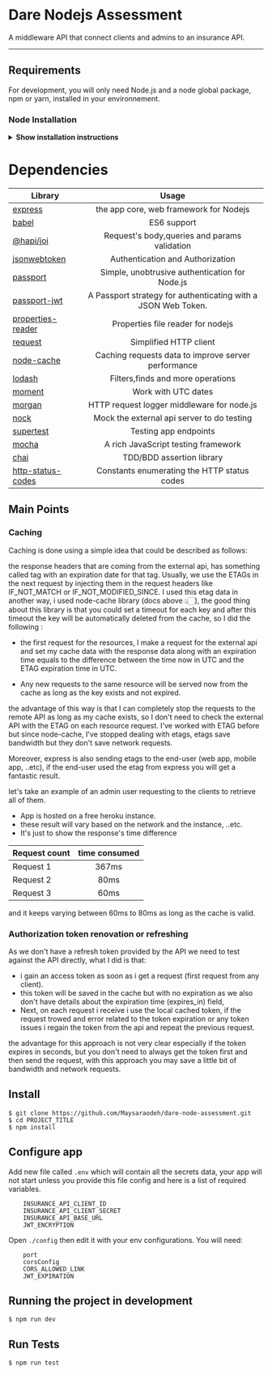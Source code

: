 # Dare Nodejs Assessment

A middleware API that connect clients and admins to an insurance API.

---

## Requirements

For development, you will only need Node.js and a node global package, npm or yarn, installed in your environnement.

### Node Installation

<details><summary><b>Show installation instructions</b></summary>

- #### Node installation on Windows

  Just go on [official Node.js website](https://nodejs.org/) and download the installer.
  Also, be sure to have `git` available in your PATH, `npm` might need it (You can find git [here](https://git-scm.com/)).

- #### Node installation on Ubuntu

  You can install nodejs and npm easily with apt install, just run the following commands.

      $ sudo apt install nodejs
      $ sudo apt install npm

- #### Other Operating Systems
  You can find more information about the installation on the [official Node.js website](https://nodejs.org/) and the [official NPM website](https://npmjs.org/).

If the installation was successful, you should be able to run the following command.

    $ node --version
    v12.18.3

    $ npm --version
    6.14.7

If you need to update `npm`, you can make it using `npm`! Cool right? After running the following command, just open again the command line and be happy.

    $ npm install npm -g

###

</details>

# Dependencies

| Library                                                              |                             Usage                             |
| -------------------------------------------------------------------- | :-----------------------------------------------------------: |
| [express](http://expressjs.com/)                                     |            the app core, web framework for Nodejs             |
| [babel](https://babeljs.io/docs/en/babel-node)                       |                          ES6 support                          |
| [@hapi/joi](https://www.npmjs.com/package/joi)                       |         Request's body,queries and params validation          |
| [jsonwebtoken](https://www.npmjs.com/package/jsonwebtoken)           |               Authentication and Authorization                |
| [passport](http://www.passportjs.org/)                               |        Simple, unobtrusive authentication for Node.js         |
| [passport-jwt](http://www.passportjs.org/packages/passport-jwt/)     | A Passport strategy for authenticating with a JSON Web Token. |
| [properties-reader](https://www.npmjs.com/package/properties-reader) |               Properties file reader for nodejs               |
| [request](https://github.com/request/request)                        |                    Simplified HTTP client                     |
| [node-cache](https://www.npmjs.com/package/node-cache)               |      Caching requests data to improve server performance      |
| [lodash](https://lodash.com/)                                        |               Filters,finds and more operations               |
| [moment](https://momentjs.com/)                                      |                      Work with UTC dates                      |
| [morgan](https://github.com/expressjs/morgan)                        |          HTTP request logger middleware for node.js           |
| [nock](https://github.com/nock/nock)                                 |          Mock the external api server to do testing           |
| [supertest](https://github.com/visionmedia/supertest)                |                     Testing app endpoints                     |
| [mocha](https://mochajs.org/)                                        |              A rich JavaScript testing framework              |
| [chai](https://www.chaijs.com)                                       |                   TDD/BDD assertion library                   |
| [http-status-codes](https://www.npmjs.com/package/http-status-codes) |          Constants enumerating the HTTP status codes          |

## Main Points

### Caching

Caching is done using a simple idea that could be described as follows:

the response headers that are coming from the external api, has something called tag with an expiration date for that tag.
Usually, we use the ETAGs in the next request by injecting them in the request headers like IF_NOT_MATCH or IF_NOT_MODIFIED_SINCE.
I used this etag data in another way, i used node-cache library (docs above 👆🏻), the good thing about this library is that you could set a timeout for each key and after this timeout the key will be automatically deleted from the cache, so I did the following :

- the first request for the resources, I make a request for the external api and set my cache data with the response data along with an expiration time equals to the difference between the time now in UTC and the ETAG expiration time in UTC.

- Any new requests to the same resource will be served now from the cache as long as the key exists and not expired.

the advantage of this way is that I can completely stop the requests to the remote API as long as my cache exists, so I don't need to check the external API with the ETAG on each resource request. I've worked with ETAG before but since node-cache, I've stopped dealing with etags, etags save bandwidth but they don't save network requests.

Moreover, express is also sending etags to the end-user (web app, mobile app, ..etc), if the end-user used the etag from express you will get a fantastic result.

let's take an example of an admin user requesting to the clients to retrieve all of them.

- App is hosted on a free heroku instance.
- these result will vary based on the network and the instance, ..etc.
- It's just to show the response's time difference

| Request count | time consumed |
| ------------- | :-----------: |
| Request 1     |     367ms     |
| Request 2     |     80ms      |
| Request 3     |     60ms      |

and it keeps varying between 60ms to 80ms as long as the cache is valid.

### Authorization token renovation or refreshing

As we don't have a refresh token provided by the API we need to test against the API directly, what I did is that:

- i gain an access token as soon as i get a request (first request from any client).
- this token will be saved in the cache but with no expiration as we also don't have details about the expiration time (expires_in) field,
- Next, on each request i receive i use the local cached token, if the request trowed and error related to the token expiration or any token issues i regain the token from the api and repeat the previous request.

the advantage for this approach is not very clear especially if the token expires in seconds, but you don't need to always get the token first and then send the request, with this approach you may save a little bit of bandwidth and network requests.

## Install

    $ git clone https://github.com/Maysaraodeh/dare-node-assessment.git
    $ cd PROJECT_TITLE
    $ npm install

## Configure app

Add new file called `.env` which will contain all the secrets data, your app will not start unless you provide this file config and here is a list of required variables.

```
    INSURANCE_API_CLIENT_ID
    INSURANCE_API_CLIENT_SECRET
    INSURANCE_API_BASE_URL
    JWT_ENCRYPTION
```

Open `./config` then edit it with your env configurations. You will need:

```
    port
    corsConfig
    CORS_ALLOWED_LINK
    JWT_EXPIRATION
```

## Running the project in development

    $ npm run dev

## Run Tests

    $ npm run test
